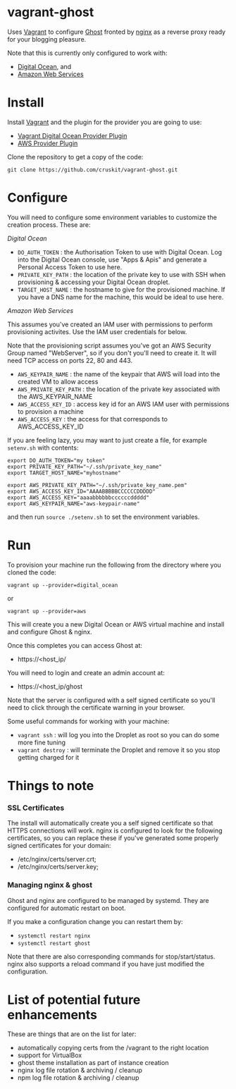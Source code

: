 vagrant-ghost
=============

Uses [Vagrant](http://www.vagrantup.com) to configure [Ghost](https://ghost.org)
fronted by [nginx](http://nginx.org) as a reverse proxy ready for your blogging pleasure.

Note that this is currently only configured to work with:

* [Digital Ocean](https://www.digitalocean.com), and
* [Amazon Web Services](https://aws.amazon.com)

# Install

Install [Vagrant](http://www.vagrantup.com) and the plugin for the provider you are going to use:

* [Vagrant Digital Ocean Provider Plugin](https://github.com/smdahlen/vagrant-digitalocean)
* [AWS Provider Plugin](https://github.com/mitchellh/vagrant-aws)

Clone the repository to get a copy of the code:

```
git clone https://github.com/cruskit/vagrant-ghost.git
```

# Configure

You will need to configure some environment variables to customize the creation process.
These are:

*Digital Ocean*

* `DO_AUTH_TOKEN` : the Authorisation Token to use with Digital Ocean.
Log into the Digital Ocean console, use "Apps & Apis" and generate a Personal Access Token to use here.
* `PRIVATE_KEY_PATH` : the location of the private key to use with SSH when provisioning & accessing your Digital Ocean droplet.
* `TARGET_HOST_NAME` : the hostname to give for the provisioned machine. If you have a DNS name for the machine, this would be ideal to use here.

*Amazon Web Services*

This assumes you've created an IAM user with permissions to perform provisioning activites.
Use the IAM user credentials for below.

Note that the provisioning script assumes you've got an AWS Security Group named "WebServer", so if you
don't you'll need to create it. It will need TCP access on ports 22, 80 and 443.

* `AWS_KEYPAIR_NAME` : the name of the keypair that AWS will load into the created VM to allow access
* `AWS_PRIVATE_KEY_PATH` : the location of the private key associated with the AWS_KEYPAIR_NAME
* `AWS_ACCESS_KEY_ID` : access key id for an AWS IAM user with permissions to provision a machine
* `AWS_ACCESS_KEY` : the access for that corresponds to AWS_ACCESS_KEY_ID

If you are feeling lazy, you may want to just create a file, for example `setenv.sh` with contents:

```
export DO_AUTH_TOKEN="my token"
export PRIVATE_KEY_PATH="~/.ssh/private_key_name"
export TARGET_HOST_NAME="myhostname"

export AWS_PRIVATE_KEY_PATH="~/.ssh/private_key_name.pem"
export AWS_ACCESS_KEY_ID="AAAABBBBBCCCCCCDDDDD"
export AWS_ACCESS_KEY="aaaabbbbbbccccccddddd"
export AWS_KEYPAIR_NAME="aws-keypair-name"

```
and then run `source ./setenv.sh` to set the environment variables.

# Run

To provision your machine run the following from the directory where you cloned the code:

```
vagrant up --provider=digital_ocean
```

or
```
vagrant up --provider=aws
```

This will create you a new Digital Ocean or AWS virtual machine and install and configure Ghost & nginx.

Once this completes you can access Ghost at:

* https://<host_ip/

You will need to login and create an admin account at:

* https://<host_ip/ghost

Note that the server is configured with a self signed certificate so you'll need to click
through the certificate warning in your browser.

Some useful commands for working with your machine:

* `vagrant ssh` : will log you into the Droplet as root so you can do some more fine tuning
* `vagrant destroy` : will terminate the Droplet and remove it so you stop getting charged for it

# Things to note

### SSL Certificates
The install will automatically create you a self signed certificate so that HTTPS connections will work.
nginx is configured to look for the following certificates, so you can replace these if you've generated
some properly signed certificates for your domain:
* /etc/nginx/certs/server.crt;
* /etc/nginx/certs/server.key;

### Managing nginx & ghost

Ghost and nginx are configured to be managed by systemd. They are configured for automatic restart on boot.

If you make a configuration change you can restart them by:

* `systemctl restart nginx`
* `systemctl restart ghost`

Note that there are also corresponding commands for stop/start/status. nginx also supports a reload
command if you have just modified the configuration.

# List of potential future enhancements

These are things that are on the list for later:
* automatically copying certs from the /vagrant to the right location
* support for VirtualBox
* ghost theme installation as part of instance creation
* nginx log file rotation & archiving / cleanup
* npm log file rotation & archiving / cleanup
